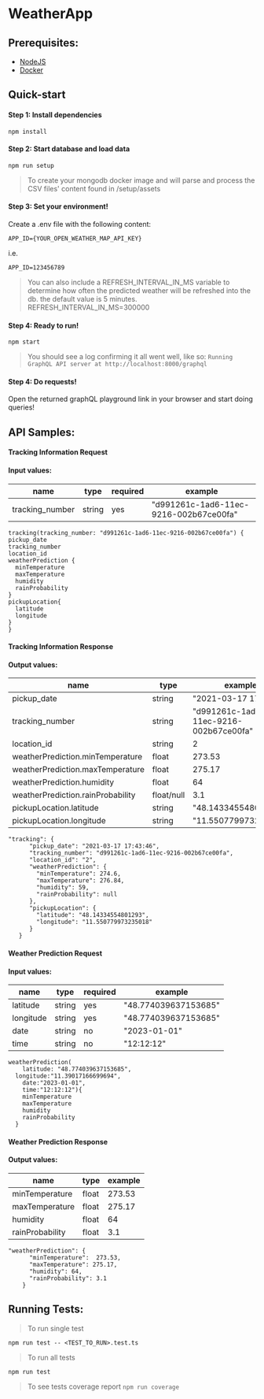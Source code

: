 # WeatherApp

## Prerequisites:

- [NodeJS](https://nodejs.org/en/download/ 'NodeJS')
- [Docker](https://www.docker.com/products/docker-desktop/ 'Docker')

## Quick-start

#### Step 1: Install dependencies

`npm install`

#### Step 2: Start database and load data

`npm run setup`

> To create your mongodb docker image and will parse and process the CSV files' content found in /setup/assets


#### Step 3: Set your environment!

Create a .env file with the following content:

`APP_ID={YOUR_OPEN_WEATHER_MAP_API_KEY}`

i.e.

`APP_ID=123456789`

> You can also include a REFRESH_INTERVAL_IN_MS variable to determine how often the predicted weather will be refreshed into the db. the default value is 5 minutes.
> REFRESH_INTERVAL_IN_MS=300000

#### Step 4: Ready to run!

`npm start`

> You should see a log confirming it all went well, like so:
> `Running GraphQL API server at http://localhost:8000/graphql`

#### Step 4: Do requests!

Open the returned graphQL playground link in your browser and start doing queries!

## API Samples:

#### Tracking Information Request

#### Input values:

| name            | type   | required | example                                |
| --------------- | ------ | -------- | -------------------------------------- |
| tracking_number | string | yes      | "d991261c-1ad6-11ec-9216-002b67ce00fa" |

    tracking(tracking_number: "d991261c-1ad6-11ec-9216-002b67ce00fa") {
    pickup_date
    tracking_number
    location_id
    weatherPrediction {
      minTemperature
      maxTemperature
      humidity
      rainProbability
    }
    pickupLocation{
      latitude
      longitude
    }
    }

#### Tracking Information Response

#### Output values:

| name                              | type       | example                                |
| --------------------------------- | ---------- | -------------------------------------- |
| pickup_date                       | string     | "2021-03-17 17:43:46"                  |
| tracking_number                   | string     | "d991261c-1ad6-11ec-9216-002b67ce00fa" |
| location_id                       | string     | 2                                      |
| weatherPrediction.minTemperature  | float      | 273.53                                 |
| weatherPrediction.maxTemperature  | float      | 275.17                                 |
| weatherPrediction.humidity        | float      | 64                                     |
| weatherPrediction.rainProbability | float/null | 3.1                                    |
| pickupLocation.latitude           | string     | "48.14334554801293"                    |
| pickupLocation.longitude          | string     | "11.550779973235018"                   |

    "tracking": {
          "pickup_date": "2021-03-17 17:43:46",
          "tracking_number": "d991261c-1ad6-11ec-9216-002b67ce00fa",
          "location_id": "2",
          "weatherPrediction": {
            "minTemperature": 274.6,
            "maxTemperature": 276.84,
            "humidity": 59,
            "rainProbability": null
          },
          "pickupLocation": {
            "latitude": "48.14334554801293",
            "longitude": "11.550779973235018"
          }
       }

#### Weather Prediction Request

#### Input values:

| name      | type   | required | example              |
| --------- | ------ | -------- | -------------------- |
| latitude  | string | yes      | "48.774039637153685" |
| longitude | string | yes      | "48.774039637153685" |
| date      | string | no       | "2023-01-01"         |
| time      | string | no       | "12:12:12"           |

    weatherPrediction(
    	latitude: "48.774039637153685",
      longitude:"11.39017166699694",
    	date:"2023-01-01",
    	time:"12:12:12"){
        minTemperature
        maxTemperature
        humidity
        rainProbability
      }

#### Weather Prediction Response

#### Output values:

| name            | type  | example |
| --------------- | ----- | ------- |
| minTemperature  | float | 273.53  |
| maxTemperature  | float | 275.17  |
| humidity        | float | 64      |
| rainProbability | float | 3.1     |

    "weatherPrediction": {
          "minTemperature":  273.53,
          "maxTemperature": 275.17,
          "humidity": 64,
          "rainProbability": 3.1
        }

## Running Tests:

> To run single test

`npm run test -- <TEST_TO_RUN>.test.ts`

> To run all tests

`npm run test`

> To see tests coverage report
`npm run coverage`
